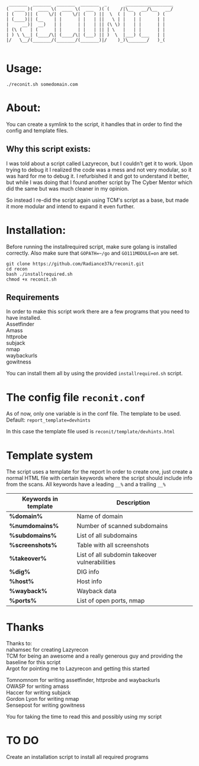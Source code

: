 ```
 _______  _______  _______  _______  _       __________________
(  ____ )(  ____ \(  ____ \(  ___  )( (    /|\__   __/\__   __/
| (    )|| (    \/| (    \/| (   ) ||  \  ( |   ) (      ) (   
| (____)|| (__    | |      | |   | ||   \ | |   | |      | |   
|     __)|  __)   | |      | |   | || (\ \) |   | |      | |   
| (\ (   | (      | |      | |   | || | \   |   | |      | |   
| ) \ \__| (____/\| (____/\| (___) || )  \  |___) (___   | |   
|/   \__/(_______/(_______/(_______)|/    )_)\_______/   )_(   
                                                               
```

# Usage:
`./reconit.sh somedomain.com`

# About:
You can create a symlink to the script, it handles that in order to find the config and template files.

## Why this script exists:
I was told about a script called Lazyrecon, but I couldn't get it to work. Upon trying to debug it I realized the code was a mess and not very modular, so it was hard for me to debug it. I refurbished it and got to understand it better, but while I was doing that I found another script by The Cyber Mentor which did the same but was much cleaner in my opinion.

So instead I re-did the script again using TCM's script as a base, but made it more modular and intend to expand it even further.

# Installation:
Before running the installrequired script, make sure golang is installed correctly.
Also make sure that `GOPATH=~/go` and `GO111MODULE=on` are set.

```
git clone https://github.com/Radiance37k/reconit.git
cd recon
bash ./installrequired.sh
chmod +x reconit.sh
```

## Requirements
In order to make this script work there are a few programs that you need to have installed.\
Assetfinder\
Amass\
httprobe\
subjack\
nmap\
waybackurls\
gowitness

You can install them all by using the provided `installrequired.sh` script.

# The config file `reconit.conf`
As of now, only one variable is in the conf file. The template to be used.\
Default: `report_template=devhints`

In this case the template file used is `reconit/template/devhints.html`

# Template system
The script uses a template for the report In order to create one, just create a normal HTML file with certain keywords where the script should include info from the scans. All keywords have a leading `__%` and a trailing `__%`

Keywords in template | Description
------------ | -------------
__%domain%__ | Name of domain
__%numdomains%__ | Number of scanned subdomains
__%subdomains%__ | List of all subdomains
__%screenshots%__ | Table with all screenshots
__%takeover%__ | List of all subdomin takeover vulnerabilities
__%dig%__ | DIG info
__%host%__ | Host info
__%wayback%__ | Wayback data
__%ports%__ | List of open ports, nmap

# Thanks
Thanks to:\
nahamsec for creating Lazyrecon\
TCM for being an awesome and a really generous guy and providing the baseline for this script\
Argot for pointing me to Lazyrecon and getting this started

Tomnomnom for writing assetfinder, httprobe and waybackurls\
OWASP for writing amass\
Haccer for writing subjack\
Gordon Lyon for writing nmap\
Sensepost for writing gowitness

You for taking the time to read this and possibly using my script


# TO DO
Create an installation script to install all required programs